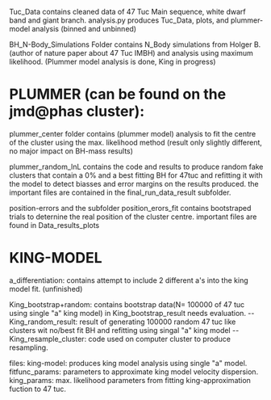 Tuc_Data contains cleaned data of 47 Tuc Main sequence, white dwarf band and giant branch. 
analysis.py produces Tuc_Data, plots, and plummer-model analysis (binned and unbinned)

BH_N-Body_Simulations Folder contains N_Body simulations from Holger B. (author of nature paper about 47 Tuc IMBH)
and analysis using maximum likelihood.
(Plummer model analysis is done, King in progress)

# PLUMMER (can be found on the jmd@phas cluster):

plummer_center folder contains (plummer model) analysis to fit the centre of the cluster using the max. likelihood method
(result only slightly different, no major impact on BH-mass results)

plummer_random_lnL contains the code and results to produce random fake clusters that contain a 0% and a best fitting 
BH for 47tuc and refitting it with the model to detect biasses and error margins on the results produced. 
the important files are contained in the final_run_data_result subfolder. 

position-errors and the subfolder position_erors_fit contains bootstraped trials to deternine the real position of the cluster centre. 
important files are found in Data_results_plots


# KING-MODEL
a_differentiation: contains attempt to include 2 different a's into the king model fit. (unfinished)

King_bootstrap+random: contains bootstrap data(N= 100000 of 47 tuc using single "a" king model) in King_bootstrap_result
needs evaluation.
--King_random_result: result of generating 100000 random 47 tuc like clusters wit no/best fit BH and refitting using singal "a" king model
--King_resample_cluster: code used on computer cluster to produce resampling. 



files: 
king-model: produces king model analysis using single "a" model. 
fitfunc_params: parameters to approximate king model velocity dispersion. 
king_params: max. likelihood parameters from fitting king-approximation fuction to 47 tuc. 
